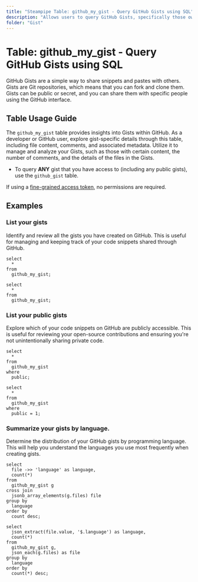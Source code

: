 ```yaml
---
title: "Steampipe Table: github_my_gist - Query GitHub Gists using SQL"
description: "Allows users to query GitHub Gists, specifically those owned by the authenticated user, providing insights into the user's Gist details."
folder: "Gist"
---
```


# Table: github_my_gist - Query GitHub Gists using SQL

GitHub Gists are a simple way to share snippets and pastes with others. Gists are Git repositories, which means that you can fork and clone them. Gists can be public or secret, and you can share them with specific people using the GitHub interface.

## Table Usage Guide

The `github_my_gist` table provides insights into Gists within GitHub. As a developer or GitHub user, explore gist-specific details through this table, including file content, comments, and associated metadata. Utilize it to manage and analyze your Gists, such as those with certain content, the number of comments, and the details of the files in the Gists.

- To query **ANY** gist that you have access to (including any public gists), use the `github_gist` table.

If using a [fine-grained access token](https://docs.github.com/en/authentication/keeping-your-account-and-data-secure/managing-your-personal-access-tokens#creating-a-fine-grained-personal-access-token), no permissions are required.

## Examples

### List your gists
Identify and review all the gists you have created on GitHub. This is useful for managing and keeping track of your code snippets shared through GitHub.

```sql+postgres
select
  *
from
  github_my_gist;
```

```sql+sqlite
select
  *
from
  github_my_gist;
```

### List your public gists
Explore which of your code snippets on GitHub are publicly accessible. This is useful for reviewing your open-source contributions and ensuring you're not unintentionally sharing private code.

```sql+postgres
select
  *
from
  github_my_gist
where
  public;
```

```sql+sqlite
select
  *
from
  github_my_gist
where
  public = 1;
```

### Summarize your gists by language.
Determine the distribution of your GitHub gists by programming language. This will help you understand the languages you use most frequently when creating gists.

```sql+postgres
select
  file ->> 'language' as language,
  count(*)
from
  github_my_gist g
cross join
  jsonb_array_elements(g.files) file
group by
  language
order by
  count desc;
```

```sql+sqlite
select
  json_extract(file.value, '$.language') as language,
  count(*)
from
  github_my_gist g,
  json_each(g.files) as file
group by
  language
order by
  count(*) desc;
```